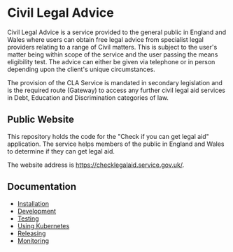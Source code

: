 # Civil Legal Advice
  
Civil Legal Advice is a service provided to the general public in England and Wales where users can obtain free legal advice from specialist legal providers relating to a range of Civil matters. This is subject to the user's matter being within scope of the service and the user passing the means eligibility test. The advice can either be given via telephone or in person depending upon the client's unique circumstances. 

The provision of the CLA Service is mandated in secondary legislation and is the required route (Gateway) to access any further civil legal aid services in Debt, Education and Discrimination categories of law.

## Public Website

This repository holds the code for the "Check if you can get legal aid" application. The service helps members of the public in England and Wales to determine if they can get legal aid.

The website address is https://checklegalaid.service.gov.uk/.

## Documentation

* [Installation](docs/installation.md)
* [Development](docs/development.md)
* [Testing](docs/testing.md)
* [Using Kubernetes](docs/testing.md)
* [Releasing](docs/releasing.md)
* [Monitoring](docs/monitoring.md)
